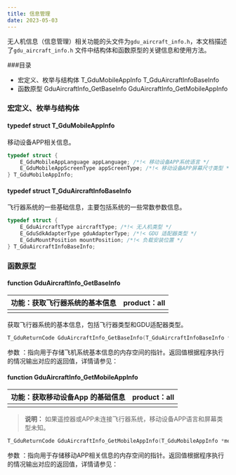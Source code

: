 ```yaml
---
title: 信息管理
date: 2023-05-03
---
```




无人机信息（信息管理）相关功能的头文件为`gdu_aircraft_info.h`，本文档描述了`gdu_aircraft_info.h` 文件中结构体和函数原型的关键信息和使用方法。

###目录

- 宏定义、枚举与结构体
  T_GduMobileAppInfo
  T_GduAircraftInfoBaseInfo
- 函数原型
  GduAircraftInfo_GetBaseInfo
  GduAircraftInfo_GetMobileAppInfo

### 宏定义、枚举与结构体

#### typedef struct T_GduMobileAppInfo

移动设备APP相关信息。

```c
typedef struct {
    E_GduMobileAppLanguage appLanguage; /*!< 移动设备APP系统语言 */
    E_GduMobileAppScreenType appScreenType; /*!< 移动设备APP屏幕尺寸类型 */
} T_GduMobileAppInfo;
```

#### typedef struct T_GduAircraftInfoBaseInfo

飞行器系统的一些基础信息，主要包括系统的一些常数参数信息。

```c
typedef struct {
    E_GduAircraftType aircraftType; /*!< 无人机类型 */
    E_GduSdkAdapterType gduAdapterType; /*!< GDU 适配器类型 */
    E_GduMountPosition mountPosition; /*!< 负载安装位置 */
} T_GduAircraftInfoBaseInfo;
```

### 函数原型

#### function GduAircraftInfo_GetBaseInfo

| 功能：获取飞行器系统的基本信息 | product：all |
| ------------------------------ | ------------ |
|                                |              |

获取飞行器系统的基本信息，包括飞行器类型和GDU适配器类型。

```c
T_GduReturnCode GduAircraftInfo_GetBaseInfo(T_GduAircraftInfoBaseInfo *baseInfo);
```

参数
：指向用于存储飞机系统基本信息的内存空间的指针。返回值根据程序执行的情况输出对应的返回值，详情请参见：

#### function GduAircraftInfo_GetMobileAppInfo

| 功能：获取移动设备App 的基础信息 | product：all |
| -------------------------------- | ------------ |
|                                  |              |

> **说明：** 如果遥控器或APP未连接飞行器系统，移动设备APP语言和屏幕类型未知。

```c
T_GduReturnCode GduAircraftInfo_GetMobileAppInfo(T_GduMobileAppInfo *mobileAppInfo);
```

参数
：指向用于存储移动APP相关信息的内存空间的指针。返回值根据程序执行的情况输出对应的返回值，详情请参见：
